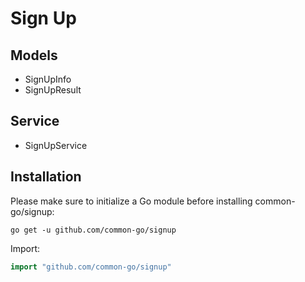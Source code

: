 # Sign Up
## Models
- SignUpInfo
- SignUpResult

## Service
- SignUpService

## Installation

Please make sure to initialize a Go module before installing common-go/signup:

```shell
go get -u github.com/common-go/signup
```

Import:

```go
import "github.com/common-go/signup"
```
